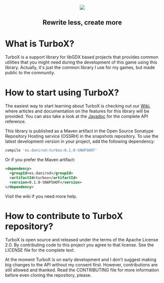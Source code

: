 <p align="center"><img src="http://i.imgur.com/tVJtq81.png"></p>
<h2 align="center">Rewrite less, create more</h2>

# What is TurboX?

TurboX is a support library for libGDX based projects that provides common
utilities that you might need during the development of this game using this
library. Actually, it's just the common library I use for my games, but made
public to the community.

# How to start using TurboX?

The easiest way to start learning about TurboX is checking out our
[Wiki](https://github.com/danirod/turbox/wiki), where articles and documentation
on the features for this library will be provided. You can also take a look at
the [Javadoc](http://www.danirod.es/turbox/javadoc) for the complete API
reference.

This library is published as a Maven artifact in the Open Source Sonatype
Repository Hosting service (OSSRH) in the snapshots repository. To use the
latest development version in your project, add the following dependency:

  ```gradle
  compile 'es.danirod:turbox:0.1.0-SNAPSHOT'
  ```

Or if you prefer the Maven artifact:

  ```xml
  <dependency>
    <groupId>es.danirod</groupId>
    <artifactId>turbox</artifactId>
    <version>0.1.0-SNAPSHOT</version>
  </dependency>
  ```

Visit the wiki if you need more help.

# How to contribute to TurboX repository?

TurboX is open source and released under the terms of the Apache License 2.0.
By contributing code to this project you agree to that license. See the LICENSE
file for the complete text.

At the moment TurboX is on early development and I don't suggest making big
changes to the API without my consent first. However, contributions are still
allowed and thanked. Read the CONTRIBUTING file for more information before
even cloning the repository, please.

